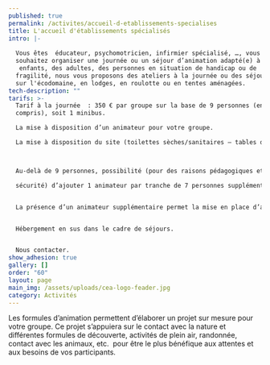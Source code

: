 ```yaml
---
published: true
permalink: /activites/accueil-d-etablissements-specialises
title: L'accueil d'établissements spécialisés
intro: |-
  
  Vous êtes  éducateur, psychomotricien, infirmier spécialisé, …, vous 
  souhaitez organiser une journée ou un séjour d’animation adapté(e) à des
   enfants, des adultes, des personnes en situation de handicap ou de 
  fragilité, nous vous proposons des ateliers à la journée ou des séjours 
  sur l'écodomaine, en lodges, en roulotte ou en tentes aménagées.
tech-description: ""
tarifs: >-
  Tarif à la journée  : 350 € par groupe sur la base de 9 personnes (encadrement
  compris), soit 1 minibus.

  La mise à disposition d’un animateur pour votre groupe.

  La mise à disposition du site (toilettes sèches/sanitaires – tables de pique-nique- salle d'activité).



  Au-delà de 9 personnes, possibilité (pour des raisons pédagogiques et de 

  sécurité) d’ajouter 1 animateur par tranche de 7 personnes supplémentaires, soit 250 € par animateur en plus.


  La présence d’un animateur supplémentaire permet la mise en place d’ateliers tournants.


  Hébergement en sus dans le cadre de séjours.


  Nous contacter.
show_adhesion: true
gallery: []
order: "60"
layout: page
main_img: /assets/uploads/cea-logo-feader.jpg
category: Activités
---
```


Les formules d’animation permettent d’élaborer un projet sur mesure pour votre groupe. Ce projet s’appuiera sur le contact avec la nature et différentes formules de découverte, activités de plein air, randonnée, contact avec les animaux, etc.  pour être le plus bénéfique aux attentes et aux besoins de vos participants.
